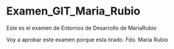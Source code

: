 # Examen_GIT_Maria_Rubio
Este es el examen de Entornos de Desarrollo de MariaRubio

Voy a aprobar este examen porque esta tirado.
Fdo. Maria Rubio
